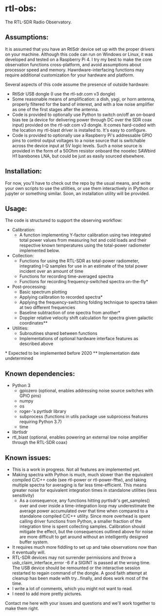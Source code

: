 # rtl-obs:
The RTL-SDR Radio Observatory.

## Assumptions:

It is assumed that you have an RtlSdr device set up with the proper drivers on your machine. Although this code can run on Windows or Linux, it was developed and tested on a Raspberry Pi 4. I try my best to make the core observation functions cross-platform, and avoid assumptions about processor speed and memory. Hawrdware-interfacing functions may require additional customization for your hardware and platform.

Several aspects of this code assume the presence of outside hardware:
- RtlSdr USB dongle (I use the rtl-sdr.com v3 dongle)
- Some reasonable means of amplification: a dish, yagi, or horn antenna, properly filtered for the band of interest, and with a low noise amplifier as one of the first stages after the antenna.
- Code is provided to optionally use Python to switch on/off an on-board bias tee (a device for delivering power through DC over the SDR coax input) provided on the rtl-sdr.com v3 dongle. It comes hard-coded with the location my rtl-biast driver is installed to. It's easy to configure.
- Code is provided to optionally use a Raspberry Pi's addressable GPIO pins to control output voltages to a noise source that is switchable across the device input at 5V logic levels. Such a noise source is provided in the form of a 50Ohm resistor onboard the nooelec SAWbird H1 barebones LNA, but could be just as easily sourced elsewhere.

## Installation:
For now, you'll have to check out the repo by the usual means, and write your own scripts to use the utilities, or use them interactively in IPython or jupyter or something similar. Soon, an installation utility will be provided.

## Usage:
The code is structured to support the observing workflow:
- Calibration:
  - A function implementing Y-factor calibration using two integrated total power values from measuring hot and cold loads and their respective known temperatures using the total-power radiometer implemented below.
- Collection:
  - Functions for using the RTL-SDR as total-power radiometer, integrating I-Q samples for use in an estimate of the total power incident over an amount of time
  - Functions for recording time-averaged spectra
  - Functions for recording frequency-switched spectra on-the-fly*
- Post-processing:
  - Basic spectrum plotting
  - Applying calibration to recorded spectra*
  - Applying the frequency-switching folding technique to spectra taken at two different frequencies
  - Baseline subtraction of one spectra from another*
  - Doppler relative velocity shift calculation for spectra given galactic coordinates**
- Utilities:
  - Subroutines shared between functions
  - Implementations of optional hardware interface features as described above

\* Expected to be implemented before 2020
\*\* Implementation date undetermined
## Known dependencies:
- Python 3
  - gpiozero (optional, enables addressing noise source switches with GPIO pins)
  - numpy
  - os
  - roger-'s pyrtlsdr library
  - subprocess (functions in utils package use subprocess features requiring Python 3.7)
  - time
- librtlsdr
- rtl_biast (optional, enables powering an external low noise amplifier through the RTL-SDR coax)

## Known issues:
- This is a work in progress. Not all features are implemented yet.
- Making spectra with Python is much, much slower than the equivalent compiled C/C++ code (see rtl-power or rtl-power-fftw), and taking multiple spectra for averaging is far less time-efficient. This means greater noise for equivalent integration times in standalone utilities (less sensitivity)
  - As a consequence, any functions hitting pyrtlsdr's get_samples() over and over inside a time-integration loop may underestimate the average power accumulated over that time when compared to a standalone compiled C/C++ utility. Since more overhead is spent calling driver functions from Python, a smaller fraction of the integration time is spent collecting samples. Calibration should mitigate the effect, but the consequences outlined above for noise are more difficult to get around without an intelligently designed buffer system.
- It requires much more fiddling to set up and take observations now than it eventually will. 
- RTL-SDR devices may not surrender permissions and throw a usb_claim_interface_error -6 if a SIGINT is passed at the wrong time. The USB device should be remounted or the interactive session restarted to regain command of the dongle. A good faith attempt at cleanup has been made with try...finally, and does work most of the time.
- I write a lot of comments, which you might not want to read.
- I need to add more pretty pictures.

Contact me here with your issues and questions and we'll work together to make them right. 
